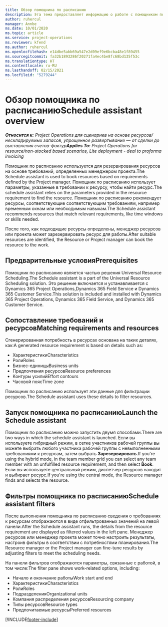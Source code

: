 ```yaml
---
title: Обзор помощника по расписанию
description: Эта тема предоставляет информацию о работе с помощником по расписанию для резервирования ресурсов.
author: ruhercul
manager: Annbe
ms.date: 10/01/2020
ms.topic: article
ms.service: project-operations
ms.reviewer: kfend
ms.author: ruhercul
ms.openlocfilehash: e14dbe5abb69a547e2d09ef9e6bcba48e1f89455
ms.sourcegitcommit: fa32b1893286f20271fa4ec4be8fc68bd135f53c
ms.translationtype: HT
ms.contentlocale: ru-RU
ms.lasthandoff: 02/15/2021
ms.locfileid: "5279244"
---
```

# <a name="schedule-assistant-overview"></a><span data-ttu-id="a1408-103">Обзор помощника по расписанию</span><span class="sxs-lookup"><span data-stu-id="a1408-103">Schedule assistant overview</span></span>

<span data-ttu-id="a1408-104">_**Относится к:** Project Operations для сценариев на основе ресурсов/нескладируемых запасов, упрощенное развертывание — от сделки до выставления счетов-фактур_</span><span class="sxs-lookup"><span data-stu-id="a1408-104">_**Applies To:** Project Operations for resource/non-stocked based scenarios, Lite deployment - deal to proforma invoicing_</span></span>

<span data-ttu-id="a1408-105">Помощник по расписанию используется для резервирования ресурсов на основе требований, определенных менеджером проекта.</span><span class="sxs-lookup"><span data-stu-id="a1408-105">The Schedule assistant is used to book resources based on requirements defined by the Project manager.</span></span> <span data-ttu-id="a1408-106">Помощник по расписанию использует параметры, указанные в требовании к ресурсу, чтобы найти ресурс.</span><span class="sxs-lookup"><span data-stu-id="a1408-106">The schedule assistant relies on the parameters provided in the resource requirement to find the resource.</span></span> <span data-ttu-id="a1408-107">Помощник по расписанию рекомендует ресурсы, соответствующие соответствующим требованиям, например временным окнам или необходимым навыкам.</span><span class="sxs-lookup"><span data-stu-id="a1408-107">The Schedule assistant recommends resources that match relevant requirements, like time windows or skills needed.</span></span>

<span data-ttu-id="a1408-108">После того, как подходящие ресурсы определены, менеджер ресурсов или проекта может зарезервировать ресурс для работы.</span><span class="sxs-lookup"><span data-stu-id="a1408-108">After suitable resources are identified, the Resource or Project manager can book the resource to the work.</span></span>

## <a name="prerequisites"></a><span data-ttu-id="a1408-109">Предварительные условия</span><span class="sxs-lookup"><span data-stu-id="a1408-109">Prerequisites</span></span>

<span data-ttu-id="a1408-110">Помощник по расписанию является частью решения Universal Resource Scheduling.</span><span class="sxs-lookup"><span data-stu-id="a1408-110">The Schedule assistant is a part of the Universal Resource Scheduling solution.</span></span> <span data-ttu-id="a1408-111">Это решение включается и устанавливается с Dynamics 365 Project Operations,Dynamics 365 Field Service и Dynamics 365 Customer Service.</span><span class="sxs-lookup"><span data-stu-id="a1408-111">This solution is included and installed with Dynamics 365 Project Operations, Dynamics 365 Field Service, and Dynamics 365 Customer Service.</span></span>

## <a name="matching-requirements-and-resources"></a><span data-ttu-id="a1408-112">Сопоставление требований и ресурсов</span><span class="sxs-lookup"><span data-stu-id="a1408-112">Matching requirements and resources</span></span>

<span data-ttu-id="a1408-113">Сгенерированная потребность в ресурсах основана на таких деталях, как:</span><span class="sxs-lookup"><span data-stu-id="a1408-113">A generated resource requirement is based on details such as:</span></span>

-   <span data-ttu-id="a1408-114">Характеристики</span><span class="sxs-lookup"><span data-stu-id="a1408-114">Characteristics</span></span>
-   <span data-ttu-id="a1408-115">Роли</span><span class="sxs-lookup"><span data-stu-id="a1408-115">Roles</span></span>
-   <span data-ttu-id="a1408-116">Бизнес-единицы</span><span class="sxs-lookup"><span data-stu-id="a1408-116">Business units</span></span>
-   <span data-ttu-id="a1408-117">Предпочтения ресурсов</span><span class="sxs-lookup"><span data-stu-id="a1408-117">Resource preferences</span></span>
-   <span data-ttu-id="a1408-118">Контуры усилий</span><span class="sxs-lookup"><span data-stu-id="a1408-118">Effort contours</span></span>
-   <span data-ttu-id="a1408-119">Часовой пояс</span><span class="sxs-lookup"><span data-stu-id="a1408-119">Time zone</span></span>

<span data-ttu-id="a1408-120">Помощник по расписанию использует эти данные для фильтрации ресурсов.</span><span class="sxs-lookup"><span data-stu-id="a1408-120">The Schedule assistant uses these details to filter resources.</span></span>

## <a name="launch-the-schedule-assistant"></a><span data-ttu-id="a1408-121">Запуск помощника по расписанию</span><span class="sxs-lookup"><span data-stu-id="a1408-121">Launch the Schedule assistant</span></span>

<span data-ttu-id="a1408-122">Помощник по расписанию можно запустить двумя способами.</span><span class="sxs-lookup"><span data-stu-id="a1408-122">There are two ways in which the schedule assistant is launched.</span></span> <span data-ttu-id="a1408-123">Если вы используете гибридный режим, в сетке участников рабочей группы вы можете выбрать любого участника рабочей группы с невыполненными требованиями к ресурсам, затем выбрать **Зарезервировать**.</span><span class="sxs-lookup"><span data-stu-id="a1408-123">If you're using the hybrid mode, in the team member grid you can select any team member with an unfulfilled resource requirement, and then select **Book**.</span></span> <span data-ttu-id="a1408-124">Если вы используете центральный режим, диспетчер ресурсов находит и выбирает ресурс.</span><span class="sxs-lookup"><span data-stu-id="a1408-124">If you're using the central mode, the Resource manager finds and selects the resource.</span></span>

## <a name="schedule-assistant-filters"></a><span data-ttu-id="a1408-125">Фильтры помощника по расписанию</span><span class="sxs-lookup"><span data-stu-id="a1408-125">Schedule assistant filters</span></span>

<span data-ttu-id="a1408-126">После выполнения помощника по расписанию сведения о требованиях к ресурсам отображаются в виде отфильтрованных значений на левой панели.</span><span class="sxs-lookup"><span data-stu-id="a1408-126">After the Schedule assistant runs, the details from the resource requirement are displayed as filtered values in the left pane.</span></span> <span data-ttu-id="a1408-127">Менеджер ресурсов или менеджер проекта может точно настроить результаты, настроив фильтры в соответствии с потребностями планирования.</span><span class="sxs-lookup"><span data-stu-id="a1408-127">The Resource manager or the Project manager can fine-tune results by adjusting filters to meet the scheduling needs.</span></span>

<span data-ttu-id="a1408-128">На панели фильтров отображаются параметры, связанные с работой, в том числе:</span><span class="sxs-lookup"><span data-stu-id="a1408-128">The filter pane shows work-related options, including:</span></span>

-   <span data-ttu-id="a1408-129">Начало и окончание работы</span><span class="sxs-lookup"><span data-stu-id="a1408-129">Work start and end</span></span>
-   <span data-ttu-id="a1408-130">Характеристики</span><span class="sxs-lookup"><span data-stu-id="a1408-130">Characteristics</span></span>
-   <span data-ttu-id="a1408-131">Роли</span><span class="sxs-lookup"><span data-stu-id="a1408-131">Roles</span></span>
-   <span data-ttu-id="a1408-132">Подразделения</span><span class="sxs-lookup"><span data-stu-id="a1408-132">Organizational units</span></span>
-   <span data-ttu-id="a1408-133">Компания распределения ресурсов</span><span class="sxs-lookup"><span data-stu-id="a1408-133">Resourcing company</span></span>
-   <span data-ttu-id="a1408-134">Типы ресурсов</span><span class="sxs-lookup"><span data-stu-id="a1408-134">Resource types</span></span>
-   <span data-ttu-id="a1408-135">Предпочитаемые ресурсы</span><span class="sxs-lookup"><span data-stu-id="a1408-135">Preferred resources</span></span>


[!INCLUDE[footer-include](../includes/footer-banner.md)]